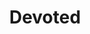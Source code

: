 ---
title: Devoted
crosslinks:
- Civcraft
- MtAugusta
- devotedmap
- mtaugustajustice
- CivEx
- CraftiaEmpire
- CivAquila
- place
- Minecraft
- DevAthos
- CivCityofHayek
- circlejerkcopypasta
- TheRealmsMC
- UFederation
- McDonalds
- Irongrad
- '2008'
- Leningrad
- TheDyingOfTheLight
---